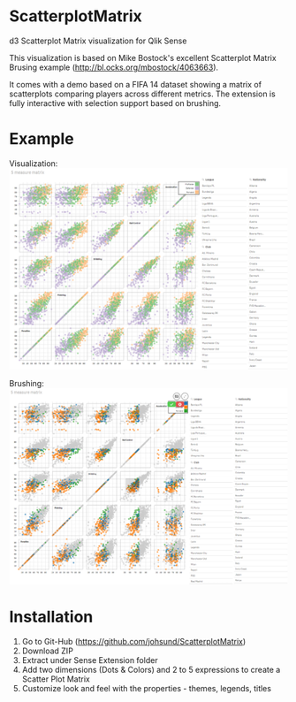 # ScatterplotMatrix
d3 Scatterplot Matrix visualization for Qlik Sense

This visualization is based on Mike Bostock's excellent Scatterplot Matrix Brusing example (http://bl.ocks.org/mbostock/4063663).

It comes with a demo based on a FIFA 14 dataset showing a matrix of scatterplots comparing players across different metrics.
The extension is fully interactive with selection support based on brushing.

# Example
Visualization:
![alt tag](https://raw.githubusercontent.com/johsund/ScatterplotMatrix/master/demo/ExampleScreenshot3.png)

Brushing:
![alt tag](https://raw.githubusercontent.com/johsund/ScatterplotMatrix/master/demo/ExampleScreenshot2.png)

# Installation
1. Go to Git-Hub (https://github.com/johsund/ScatterplotMatrix)
2. Download ZIP
3. Extract under Sense Extension folder
4. Add two dimensions (Dots & Colors) and 2 to 5 expressions to create a Scatter Plot Matrix
5. Customize look and feel with the properties - themes, legends, titles
